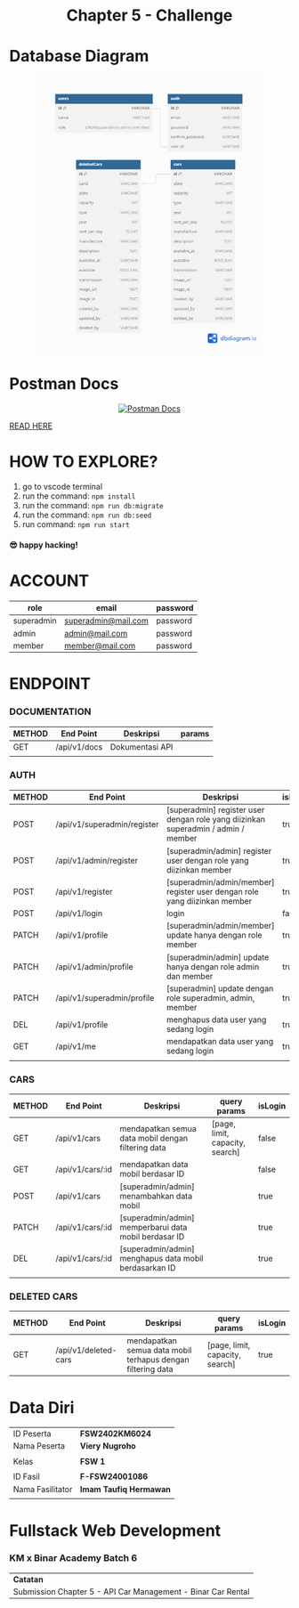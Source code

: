 <h1 align="center">
  Chapter 5 - Challenge
</h1>

# Database Diagram

<p align='center'>
<img style='width: 80%' src='/public/assets/images/ERD/Challenge5.png' alt='ERD' title='ERD'>
</p>

# Postman Docs

<p align='center'>
<a href="https://documenter.getpostman.com/view/22814931/2sA3Bj9ZxZ" target="_blank" title="Postman Documentation"/>
<img style='width: 20%' src='https://img.shields.io/badge/Postman-FF6C37?style=for-the-badge&logo=postman&logoColor=white' alt='Postman Docs' title='Postman Docs'>
</p>

[READ HERE](https://documenter.getpostman.com/view/22814931/2sA3Bj9ZxZ)

# HOW TO EXPLORE?

1. go to vscode terminal
2. run the command: `npm install`
3. run the command: `npm run db:migrate`
4. run the command: `npm run db:seed`
5. run command: `npm run start`

#### 😎 happy hacking!

# ACCOUNT

| role       | email               | password |
| ---------- | ------------------- | -------- |
| superadmin | superadmin@mail.com | password |
| admin      | admin@mail.com      | password |
| member     | member@mail.com     | password |

# ENDPOINT

### DOCUMENTATION

| METHOD | End Point    | Deskripsi       | params |
| ------ | ------------ | --------------- | ------ |
| GET    | /api/v1/docs | Dokumentasi API |        |
|        |              |                 |        |

### AUTH

| METHOD | End Point                   | Deskripsi                                                                         | isLogin | params |
| ------ | --------------------------- | --------------------------------------------------------------------------------- | ------- | ------ |
| POST   | /api/v1/superadmin/register | [superadmin] register user dengan role yang diizinkan superadmin / admin / member | true    |        |
| POST   | /api/v1/admin/register      | [superadmin/admin] register user dengan role yang diizinkan member                | true    |        |
| POST   | /api/v1/register            | [superadmin/admin/member] register user dengan role yang diizinkan member         | true    |        |
| POST   | /api/v1/login               | login                                                                             | false   |        |
| PATCH  | /api/v1/profile             | [superadmin/admin/member] update hanya dengan role member                         | true    |        |
| PATCH  | /api/v1/admin/profile       | [superadmin/admin] update hanya dengan role admin dan member                      | true    |        |
| PATCH  | /api/v1/superadmin/profile  | [superadmin] update dengan role superadmin, admin, member                         | true    |        |
| DEL    | /api/v1/profile             | menghapus data user yang sedang login                                             | true    |        |
| GET    | /api/v1/me                  | mendapatkan data user yang sedang login                                           | true    |        |
|        |                             |                                                                                   |         |        |

### CARS

| METHOD | End Point        | Deskripsi                                              | query params                    | isLogin |
| ------ | ---------------- | ------------------------------------------------------ | ------------------------------- | ------- |
| GET    | /api/v1/cars     | mendapatkan semua data mobil dengan filtering data     | [page, limit, capacity, search] | false   |
| GET    | /api/v1/cars/:id | mendapatkan data mobil berdasar ID                     |                                 | false   |
| POST   | /api/v1/cars     | [superadmin/admin] menambahkan data mobil              |                                 | true    |
| PATCH  | /api/v1/cars/:id | [superadmin/admin] memperbarui data mobil berdasar ID  |                                 | true    |
| DEL    | /api/v1/cars/:id | [superadmin/admin] menghapus data mobil berdasarkan ID |                                 | true    |
|        |                  |                                                        |                                 |

### DELETED CARS

| METHOD | End Point            | Deskripsi                                                   | query params                    | isLogin |
| ------ | -------------------- | ----------------------------------------------------------- | ------------------------------- | ------- |
| GET    | /api/v1/deleted-cars | mendapatkan semua data mobil terhapus dengan filtering data | [page, limit, capacity, search] | true    |

# Data Diri

|                  |                          |
| ---------------- | ------------------------ |
| ID Peserta       | **FSW2402KM6024**        |
| Nama Peserta     | **Viery Nugroho**        |
|                  |                          |
| Kelas            | **FSW 1**                |
|                  |                          |
| ID Fasil         | **F-FSW24001086**        |
| Nama Fasilitator | **Imam Taufiq Hermawan** |
|                  |                          |

# Fullstack Web Development

### KM x Binar Academy Batch 6

|                                                              |
| ------------------------------------------------------------ |
| **Catatan**                                                  |
| Submission Chapter 5 - API Car Management - Binar Car Rental |
